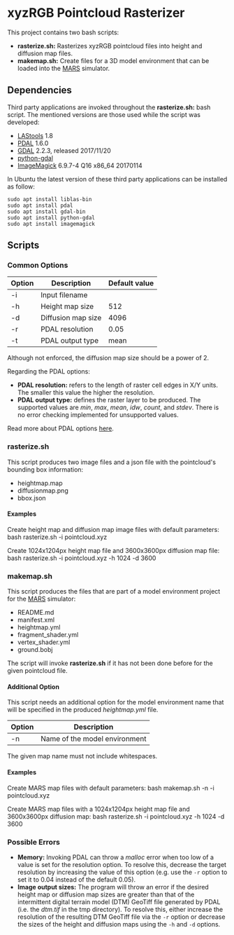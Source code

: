 # xyzRGB Pointcloud Rasterizer
This project contains two bash scripts:
- **rasterize.sh:** Rasterizes xyzRGB pointcloud files into height and diffusion map files.
- **makemap.sh:** Create files for a 3D model environment that can be loaded into the [MARS](https://github.com/rock-simulation/mars) simulator.

## Dependencies
Third party applications are invoked throughout the **rasterize.sh:** bash script. The mentioned versions are those used while the script was developed:

- [LAStools](https://github.com/LAStools/LAStools) 1.8
- [PDAL](https://pdal.io/) 1.6.0
- [GDAL](https://gdal.org/) 2.2.3, released 2017/11/20
- [python-gdal](https://launchpad.net/ubuntu/bionic/+package/python-gdal)
- [ImageMagick](https://imagemagick.org/index.php) 6.9.7-4 Q16 x86_64 20170114

In Ubuntu the latest version of these third party applications can be installed as follow:

    sudo apt install liblas-bin
    sudo apt install pdal
    sudo apt install gdal-bin
    sudo apt install python-gdal
    sudo apt install imagemagick

## Scripts

### Common Options

| Option | Description        | Default value |
|--------|--------------------|---------------|
| -i     | Input filename     |               |
| -h     | Height map size    | 512           |
| -d     | Diffusion map size | 4096          |
| -r     | PDAL resolution    | 0.05          |
| -t     | PDAL output type   | mean          |

Although not enforced, the diffusion map size should be a power of 2.

Regarding the PDAL options:
- **PDAL resolution:** refers to the length of raster cell edges in X/Y units. The smaller this value the higher the resolution.
- **PDAL output type:** defines the raster layer to be produced. The supported values are *min*, *max*, *mean*, *idw*, *count*, and *stdev*. There is no error checking implemented for unsupported values.

Read more about PDAL options [here](https://pdal.io/stages/writers.gdal.html#options).

### rasterize.sh
This script produces two image files and a json file with the pointcloud's bounding box information:
 - heightmap.map
 - diffusionmap.png
 - bbox.json

#### Examples
Create height map and diffusion map image files with default parameters:
    bash rasterize.sh -i pointcloud.xyz

Create 1024x1204px height map file and 3600x3600px diffusion map file:
    bash rasterize.sh -i pointcloud.xyz -h 1024 -d 3600

### makemap.sh
This script produces the files that are part of a model environment project for the [MARS](https://github.com/rock-simulation/mars) simulator:
- README.md
- manifest.xml
- heightmap.yml
- fragment\_shader.yml
- vertex\_shader.yml
- ground.bobj

The script will invoke **rasterize.sh** if it has not been done before for the given pointcloud file.

#### Additional Option
This script needs an additional option for the model environment name that will be specified in the produced *heightmap.yml* file.

| Option | Description                      |
|--------|----------------------------------|
| -n     | Name of the model environment    |

The given map name must not include whitespaces.

#### Examples
Create MARS map files with default parameters:
    bash makemap.sh -n -i pointcloud.xyz

Create MARS map files with a 1024x1204px height map file and 3600x3600px diffusion map:
    bash rasterize.sh -i pointcloud.xyz -h 1024 -d 3600


### Possible Errors
- **Memory:** Invoking PDAL can throw a *malloc* error when too low of a value is set for the resolution option. To resolve this, decrease the target resolution by increasing the value of this option (e.g. use the `-r` option to set it to 0.04 instead of the default 0.05).
- **Image output sizes:** The program will throw an error if the desired height map or diffusion map sizes are greater than that of the intermittent digital terrain model (DTM) GeoTiff file generated by PDAL (i.e. the *dtm.tif* in the tmp directory). To resolve this, either increase the resolution of the resulting DTM GeoTiff file via the `-r` option or decrease the sizes of the height and diffusion maps using the `-h` and `-d` options.
